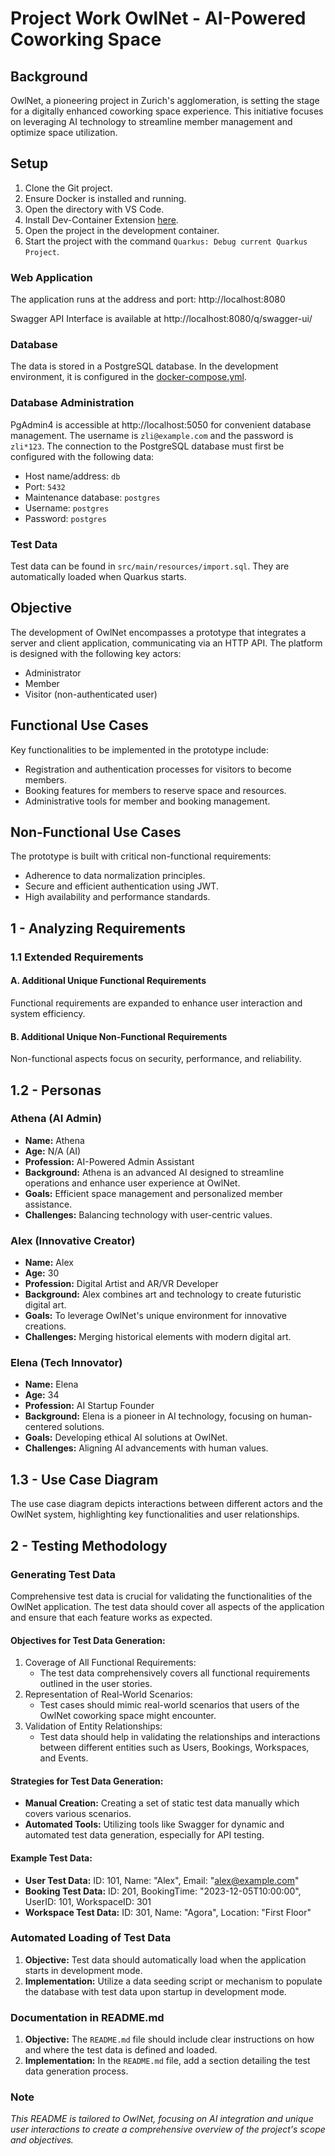 # Project Work OwlNet - AI-Powered Coworking Space

## Background

OwlNet, a pioneering project in Zurich's agglomeration, is setting the stage for a digitally enhanced coworking space experience. This initiative focuses on leveraging AI technology to streamline member management and optimize space utilization.

## Setup

1. Clone the Git project.
2. Ensure Docker is installed and running.
3. Open the directory with VS Code.
4. Install Dev-Container Extension [here](https://marketplace.visualstudio.com/items?itemName=ms-vscode-remote.remote-containers).
5. Open the project in the development container.
6. Start the project with the command `Quarkus: Debug current Quarkus Project`.

### Web Application

The application runs at the address and port: http://localhost:8080

Swagger API Interface is available at http://localhost:8080/q/swagger-ui/

### Database

The data is stored in a PostgreSQL database. In the development environment, it is configured in the [docker-compose.yml](./.devcontainer/docker-compose.yml).

### Database Administration

PgAdmin4 is accessible at http://localhost:5050 for convenient database management. The username is `zli@example.com` and the password is `zli*123`. The connection to the PostgreSQL database must first be configured with the following data:
 - Host name/address: `db`
 - Port: `5432`
 - Maintenance database: `postgres`
 - Username: `postgres`
 - Password: `postgres`

### Test Data

Test data can be found in `src/main/resources/import.sql`. They are automatically loaded when Quarkus starts.

## Objective

The development of OwlNet encompasses a prototype that integrates a server and client application, communicating via an HTTP API. The platform is designed with the following key actors:

- Administrator
- Member
- Visitor (non-authenticated user)

## Functional Use Cases

Key functionalities to be implemented in the prototype include:

- Registration and authentication processes for visitors to become members.
- Booking features for members to reserve space and resources.
- Administrative tools for member and booking management.

## Non-Functional Use Cases

The prototype is built with critical non-functional requirements:

- Adherence to data normalization principles.
- Secure and efficient authentication using JWT.
- High availability and performance standards.

## 1 - Analyzing Requirements

### 1.1 Extended Requirements

#### A. Additional Unique Functional Requirements

Functional requirements are expanded to enhance user interaction and system efficiency.

#### B. Additional Unique Non-Functional Requirements

Non-functional aspects focus on security, performance, and reliability.

## 1.2 - Personas

### Athena (AI Admin)

- **Name:** Athena
- **Age:** N/A (AI)
- **Profession:** AI-Powered Admin Assistant
- **Background:** Athena is an advanced AI designed to streamline operations and enhance user experience at OwlNet.
- **Goals:** Efficient space management and personalized member assistance.
- **Challenges:** Balancing technology with user-centric values.

### Alex (Innovative Creator)

- **Name:** Alex
- **Age:** 30
- **Profession:** Digital Artist and AR/VR Developer
- **Background:** Alex combines art and technology to create futuristic digital art.
- **Goals:** To leverage OwlNet's unique environment for innovative creations.
- **Challenges:** Merging historical elements with modern digital art.

### Elena (Tech Innovator)

- **Name:** Elena
- **Age:** 34
- **Profession:** AI Startup Founder
- **Background:** Elena is a pioneer in AI technology, focusing on human-centered solutions.
- **Goals:** Developing ethical AI solutions at OwlNet.
- **Challenges:** Aligning AI advancements with human values.

## 1.3 - Use Case Diagram

The use case diagram depicts interactions between different actors and the OwlNet system, highlighting key functionalities and user relationships.

## 2 - Testing Methodology

### Generating Test Data

Comprehensive test data is crucial for validating the functionalities of the OwlNet application. The test data should cover all aspects of the application and ensure that each feature works as expected.

#### Objectives for Test Data Generation:

1. Coverage of All Functional Requirements:
   - The test data comprehensively covers all functional requirements outlined in the user stories.
2. Representation of Real-World Scenarios:
   - Test cases should mimic real-world scenarios that users of the OwlNet coworking space might encounter.
3. Validation of Entity Relationships:
   - Test data should help in validating the relationships and interactions between different entities such as Users, Bookings, Workspaces, and Events.

#### Strategies for Test Data Generation:

- **Manual Creation:** Creating a set of static test data manually which covers various scenarios.
- **Automated Tools:** Utilizing tools like Swagger for dynamic and automated test data generation, especially for API testing.

#### Example Test Data:

- **User Test Data:** ID: 101, Name: "Alex", Email: "[alex@example.com](mailto:alex@example.com)"
- **Booking Test Data:** ID: 201, BookingTime: "2023-12-05T10:00:00", UserID: 101, WorkspaceID: 301
- **Workspace Test Data:** ID: 301, Name: "Agora", Location: "First Floor"

### Automated Loading of Test Data

1. **Objective:** Test data should automatically load when the application starts in development mode.
2. **Implementation:** Utilize a data seeding script or mechanism to populate the database with test data upon startup in development mode.

### Documentation in README.md

1. **Objective:** The `README.md` file should include clear instructions on how and where the test data is defined and loaded.
2. **Implementation:** In the `README.md` file, add a section detailing the test data generation process.

### Note

*This README is tailored to OwlNet, focusing on AI integration and unique user interactions to create a comprehensive overview of the project's scope and objectives.*